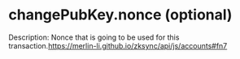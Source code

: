 # changePubKey.nonce (optional)

Description: Nonce that is going to be used for this transaction.https://merlin-li.github.io/zksync/api/js/accounts#fn7